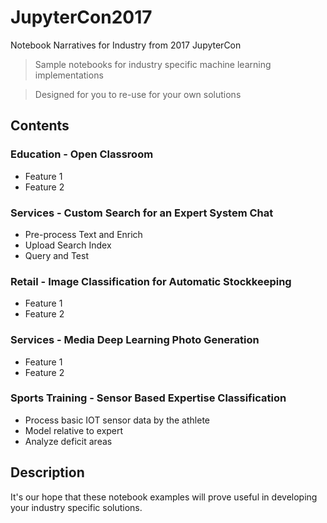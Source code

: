 # JupyterCon2017
Notebook Narratives for Industry from 2017 JupyterCon


> Sample notebooks for industry specific machine learning implementations

> Designed for you to re-use for your own solutions

## Contents
### Education - Open Classroom
* Feature 1
* Feature 2

### Services - Custom Search for an Expert System Chat
* Pre-process Text and Enrich
* Upload Search Index
* Query and Test

### Retail - Image Classification for Automatic Stockkeeping
* Feature 1
* Feature 2

### Services - Media Deep Learning Photo Generation
* Feature 1
* Feature 2

### Sports Training - Sensor Based Expertise Classification
* Process basic IOT sensor data by the athlete
* Model relative to expert 
* Analyze deficit areas

 
## Description
It's our hope that these notebook examples will prove useful in developing your industry specific solutions.

